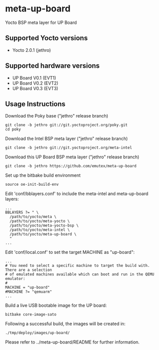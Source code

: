 # meta-up-board
Yocto BSP meta layer for UP Board

## Supported Yocto versions
* Yocto 2.0.1 (jethro)

## Supported hardware versions
* UP Board V0.1 (EVT1)
* UP Board V0.2 (EVT2)
* UP Board V0.3 (EVT3)

## Usage Instructions
Download the Poky base ("jethro" release branch)
```
git clone -b jethro git://git.yoctoproject.org/poky.git
cd poky
```
Download the Intel BSP meta layer ("jethro" release branch)
```
git clone -b jethro git://git.yoctoproject.org/meta-intel
```
Download this UP Board BSP meta layer ("jethro" release branch)
```
git clone -b jethro https://github.com/emutex/meta-up-board
```
Set up the bitbake build environment
```
source oe-init-build-env
```
Edit 'conf/bblayers.conf' to include the meta-intel and meta-up-board layers:
```
...
BBLAYERS ?= " \
  /path/to/yocto/meta \
  /path/to/yocto/meta-yocto \
  /path/to/yocto/meta-yocto-bsp \
  /path/to/yocto/meta-intel \
  /path/to/yocto/meta-up-board \
  "
...
```
Edit 'conf/local.conf' to set the target MACHINE as "up-board":
```
...
# You need to select a specific machine to target the build with. There are a selection
# of emulated machines available which can boot and run in the QEMU emulator:
#
MACHINE = "up-board"
#MACHINE ?= "qemuarm"
...
```
Build a live USB bootable image for the UP board:
```
bitbake core-image-sato
```
Following a successful build, the images will be created in:
```
./tmp/deploy/images/up-board/
```

Please refer to ../meta-up-board/README for further information.
